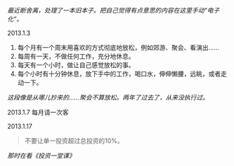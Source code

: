 *最近断舍离，处理了一本旧本子。把自己觉得有点意思的内容在这里手动“电子化”。*

2013.1.3
1. 每个月有一个周末用喜欢的方式彻底地放松，例如郊游、聚会、看演出……
2. 每周有一天，不做任何工作，充分地休息。
3. 每天有一个小时，做让自己感觉放松的事。
4. 每个小时有十分钟休息，放下手中的工作，喝口水，伸伸懒腰，远眺，或者走动一下。

*这段像是从哪儿抄来的……聚会不算放松。两年了过去了，从来没执行过。*

2013.1.7
每月请一次客

2013.1.17
>不要让单一投资超过总投资的10%。

*那时在看《投资一堂课》*
